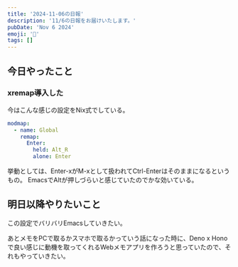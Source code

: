 ```yaml
---
title: '2024-11-06の日報'
description: '11/6の日報をお届けいたします。'
pubDate: 'Nov 6 2024'
emoji: '🦊'
tags: []
---
```


## 今日やったこと

### xremap導入した

今はこんな感じの設定をNix式でしている。

```yaml
modmap:
  - name: Global
    remap:
      Enter:
        held: Alt_R
        alone: Enter
```

挙動としては、Enter-xがM-xとして扱われてCtrl-Enterはそのままになるというもの。
EmacsでAltが押しづらいと感じていたのでかな効いている。

## 明日以降やりたいこと

この設定でバリバリEmacsしていきたい。

あとメモをPCで取るかスマホで取るかっていう話になった時に、Deno x
Honoで良い感じに動機を取ってくれるWebメモアプリを作ろうと思っていたので、それもやっていきたい。
